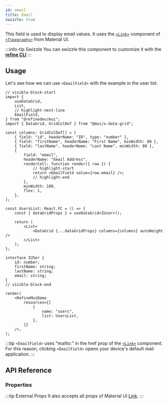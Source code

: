 ```yaml
---
id: email
title: Email
swizzle: true
---
```


This field is used to display email values. It uses the [`<Link>`](https://mui.com/material-ui/react-link/#main-content) component of [`<Typography>`](https://mui.com/material-ui/react-typography/#main-content) from Material UI.

:::info-tip Swizzle
You can swizzle this component to customize it with the [**refine CLI**](/docs/packages/documentation/cli)
:::

## Usage

Let's see how we can use `<EmailField>` with the example in the user list.

```tsx live url=http://localhost:3000/posts previewHeight=340px
// visible-block-start
import {
    useDataGrid,
    List,
    // highlight-next-line
    EmailField,
} from "@refinedev/mui";
import { DataGrid, GridColDef } from "@mui/x-data-grid";

const columns: GridColDef[] = [
    { field: "id", headerName: "ID", type: "number" },
    { field: "firstName", headerName: "First Name", minWidth: 80 },
    { field: "lastName", headerName: "Last Name", minWidth: 80 },
    {
        field: "email",
        headerName: "Email Address",
        renderCell: function render({ row }) {
            // highlight-start
            return <EmailField value={row.email} />;
            // highlight-end
        },
        minWidth: 100,
        flex: 1,
    },
];

const UsersList: React.FC = () => {
    const { dataGridProps } = useDataGrid<IUser>();

    return (
        <List>
            <DataGrid {...dataGridProps} columns={columns} autoHeight />
        </List>
    );
};

interface IUSer {
    id: number;
    firstName: string;
    lastName: string;
    email: string;
}
// visible-block-end

render(
    <RefineMuiDemo
        resources={[
            {
                name: "users",
                list: UsersList,
            },
        ]}
    />,
);
```

:::tip
`<EmailField>` uses "mailto:" in the href prop of the [`<Link>`](https://mui.com/material-ui/react-link/#main-content) component. For this reason, clicking `<EmailField>` opens your device's default mail application.
:::

## API Reference

### Properties

<PropsTable module="@refinedev/mui/EmailField"/>

:::tip External Props
It also accepts all props of Material UI [Link](https://mui.com/material-ui/react-link/#main-content).
:::
